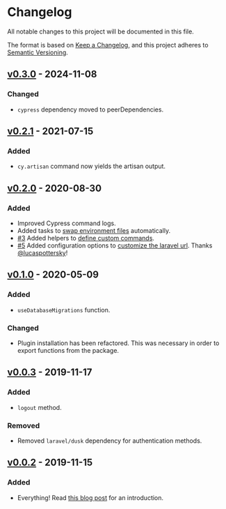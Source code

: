 # Changelog

All notable changes to this project will be documented in this file.

The format is based on [Keep a Changelog](https://keepachangelog.com/en/1.0.0/), and this project adheres to [Semantic Versioning](https://semver.org/spec/v2.0.0.html).

## [v0.3.0](https://github.com/NoelDeMartin/cypress-laravel/releases/tag/v0.3.0) - 2024-11-08

### Changed

- `cypress` dependency moved to peerDependencies.

## [v0.2.1](https://github.com/NoelDeMartin/cypress-laravel/releases/tag/v0.2.1) - 2021-07-15

### Added

- `cy.artisan` command now yields the artisan output.

## [v0.2.0](https://github.com/NoelDeMartin/cypress-laravel/releases/tag/v0.2.0) - 2020-08-30

### Added

- Improved Cypress command logs.
- Added tasks to [swap environment files](https://github.com/NoelDeMartin/cypress-laravel/tree/v0.2.0#swapping-env-files) automatically.
- [#3](https://github.com/NoelDeMartin/cypress-laravel/issues/3) Added helpers to [define custom commands](https://github.com/NoelDeMartin/cypress-laravel/tree/v0.2.0#define-your-own-commands).
- [#5](https://github.com/NoelDeMartin/cypress-laravel/issues/5) Added configuration options to [customize the laravel url](https://github.com/NoelDeMartin/cypress-laravel/tree/v0.2.0#custom-laravel-url). Thanks [@lucaspottersky](https://github.com/lucaspottersky)!

## [v0.1.0](https://github.com/NoelDeMartin/cypress-laravel/releases/tag/v0.1.0) - 2020-05-09

### Added

- `useDatabaseMigrations` function.

### Changed

- Plugin installation has been refactored. This was necessary in order to export functions from the package.

## [v0.0.3](https://github.com/NoelDeMartin/cypress-laravel/releases/tag/v0.0.3) - 2019-11-17

### Added

- `logout` method.

### Removed

- Removed `laravel/dusk` dependency for authentication methods.

## [v0.0.2](https://github.com/NoelDeMartin/cypress-laravel/releases/tag/v0.0.2) - 2019-11-15

### Added

- Everything! Read [this blog post](https://noeldemartin.com/blog/testing-laravel-applications-using-cypress) for an introduction.
